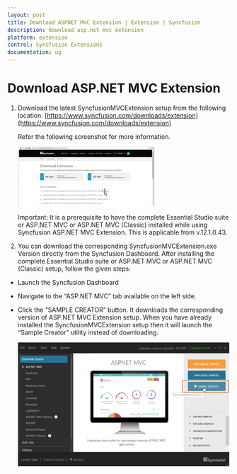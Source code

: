 ```yaml
---
layout: post
title: Download ASPNET MVC Extension | Extension | Syncfusion
description: download asp.net mvc extension 
platform: extension
control: Syncfusion Extensions
documentation: ug
---
```


# Download ASP.NET MVC Extension 

1. Download the latest SyncfusionMVCExtension setup from the following location: [https://www.syncfusion.com/downloads/extension](https://www.syncfusion.com/downloads/extension)

   Refer the following screenshot for more information.



   ![](Download-ASPNET-MVC-Extension_images/Download-ASPNET-MVC-Extension_img1.png)



   Important: It is a prerequisite to have the complete Essential Studio suite or ASP.NET MVC or ASP.NET MVC (Classic) installed while using Syncfusion ASP.NET MVC Extension. This is applicable from v.12.1.0.43.

2. You can download the corresponding SyncfusionMVCExtension.exe Version directly from the Syncfusion Dashboard. After installing the complete Essential Studio suite or ASP.NET MVC or ASP.NET MVC (Classic) setup, follow the given steps:

* Launch the Syncfusion Dashboard 
* Navigate to the “ASP.NET MVC” tab available on the left side.
* Click the “SAMPLE CREATOR” button. It downloads the corresponding version of ASP.NET MVC Extension setup. When you have already installed the SyncfusionMVCExtension setup then it will launch the “Sample Creator” utility instead of downloading. 



  ![](Download-ASPNET-MVC-Extension_images/Download-ASPNET-MVC-Extension_img2.png)



